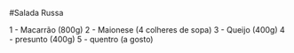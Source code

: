 #Salada Russa

1 - Macarrão (800g)
2 - Maionese (4 colheres de sopa)
3 - Queijo	 (400g)
4 - presunto (400g)
5 - quentro	 (a gosto)